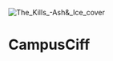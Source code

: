 ![The_Kills_-_Ash_&_Ice_cover](https://github.com/fescolan/Campusciff/blob/master/Crear%20repositorio.jpg)
# CampusCiff


